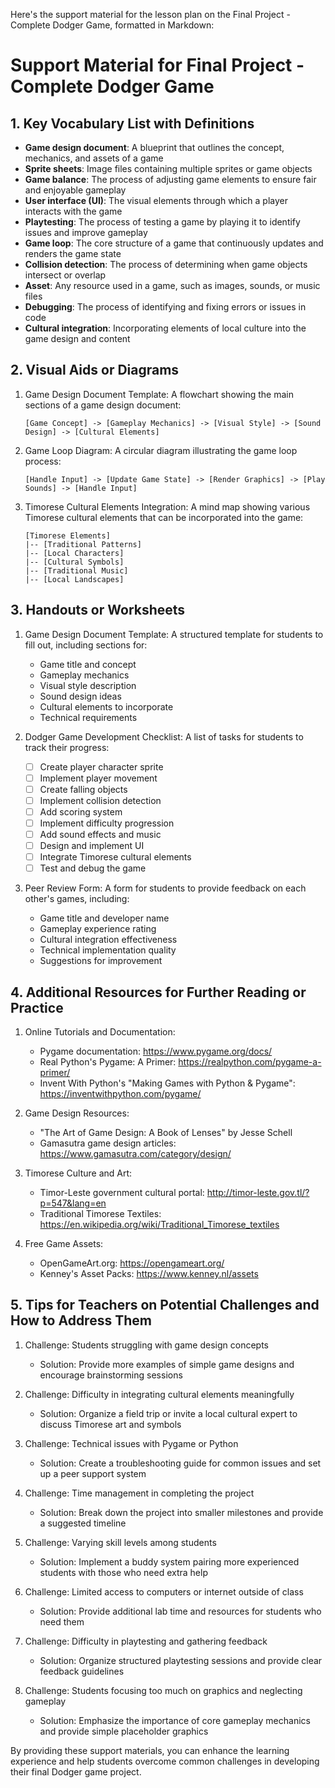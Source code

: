 Here's the support material for the lesson plan on the Final Project - Complete Dodger Game, formatted in Markdown:

# Support Material for Final Project - Complete Dodger Game

## 1. Key Vocabulary List with Definitions

- **Game design document**: A blueprint that outlines the concept, mechanics, and assets of a game
- **Sprite sheets**: Image files containing multiple sprites or game objects
- **Game balance**: The process of adjusting game elements to ensure fair and enjoyable gameplay
- **User interface (UI)**: The visual elements through which a player interacts with the game
- **Playtesting**: The process of testing a game by playing it to identify issues and improve gameplay
- **Game loop**: The core structure of a game that continuously updates and renders the game state
- **Collision detection**: The process of determining when game objects intersect or overlap
- **Asset**: Any resource used in a game, such as images, sounds, or music files
- **Debugging**: The process of identifying and fixing errors or issues in code
- **Cultural integration**: Incorporating elements of local culture into the game design and content

## 2. Visual Aids or Diagrams

1. Game Design Document Template:
   A flowchart showing the main sections of a game design document:
   ```
   [Game Concept] -> [Gameplay Mechanics] -> [Visual Style] -> [Sound Design] -> [Cultural Elements]
   ```

2. Game Loop Diagram:
   A circular diagram illustrating the game loop process:
   ```
   [Handle Input] -> [Update Game State] -> [Render Graphics] -> [Play Sounds] -> [Handle Input]
   ```

3. Timorese Cultural Elements Integration:
   A mind map showing various Timorese cultural elements that can be incorporated into the game:
   ```
   [Timorese Elements]
   |-- [Traditional Patterns]
   |-- [Local Characters]
   |-- [Cultural Symbols]
   |-- [Traditional Music]
   |-- [Local Landscapes]
   ```

## 3. Handouts or Worksheets

1. Game Design Document Template:
   A structured template for students to fill out, including sections for:
   - Game title and concept
   - Gameplay mechanics
   - Visual style description
   - Sound design ideas
   - Cultural elements to incorporate
   - Technical requirements

2. Dodger Game Development Checklist:
   A list of tasks for students to track their progress:
   - [ ] Create player character sprite
   - [ ] Implement player movement
   - [ ] Create falling objects
   - [ ] Implement collision detection
   - [ ] Add scoring system
   - [ ] Implement difficulty progression
   - [ ] Add sound effects and music
   - [ ] Design and implement UI
   - [ ] Integrate Timorese cultural elements
   - [ ] Test and debug the game

3. Peer Review Form:
   A form for students to provide feedback on each other's games, including:
   - Game title and developer name
   - Gameplay experience rating
   - Cultural integration effectiveness
   - Technical implementation quality
   - Suggestions for improvement

## 4. Additional Resources for Further Reading or Practice

1. Online Tutorials and Documentation:
   - Pygame documentation: https://www.pygame.org/docs/
   - Real Python's Pygame: A Primer: https://realpython.com/pygame-a-primer/
   - Invent With Python's "Making Games with Python & Pygame": https://inventwithpython.com/pygame/

2. Game Design Resources:
   - "The Art of Game Design: A Book of Lenses" by Jesse Schell
   - Gamasutra game design articles: https://www.gamasutra.com/category/design/

3. Timorese Culture and Art:
   - Timor-Leste government cultural portal: http://timor-leste.gov.tl/?p=547&lang=en
   - Traditional Timorese Textiles: https://en.wikipedia.org/wiki/Traditional_Timorese_textiles

4. Free Game Assets:
   - OpenGameArt.org: https://opengameart.org/
   - Kenney's Asset Packs: https://www.kenney.nl/assets

## 5. Tips for Teachers on Potential Challenges and How to Address Them

1. Challenge: Students struggling with game design concepts
   - Solution: Provide more examples of simple game designs and encourage brainstorming sessions

2. Challenge: Difficulty in integrating cultural elements meaningfully
   - Solution: Organize a field trip or invite a local cultural expert to discuss Timorese art and symbols

3. Challenge: Technical issues with Pygame or Python
   - Solution: Create a troubleshooting guide for common issues and set up a peer support system

4. Challenge: Time management in completing the project
   - Solution: Break down the project into smaller milestones and provide a suggested timeline

5. Challenge: Varying skill levels among students
   - Solution: Implement a buddy system pairing more experienced students with those who need extra help

6. Challenge: Limited access to computers or internet outside of class
   - Solution: Provide additional lab time and resources for students who need them

7. Challenge: Difficulty in playtesting and gathering feedback
   - Solution: Organize structured playtesting sessions and provide clear feedback guidelines

8. Challenge: Students focusing too much on graphics and neglecting gameplay
   - Solution: Emphasize the importance of core gameplay mechanics and provide simple placeholder graphics

By providing these support materials, you can enhance the learning experience and help students overcome common challenges in developing their final Dodger game project.